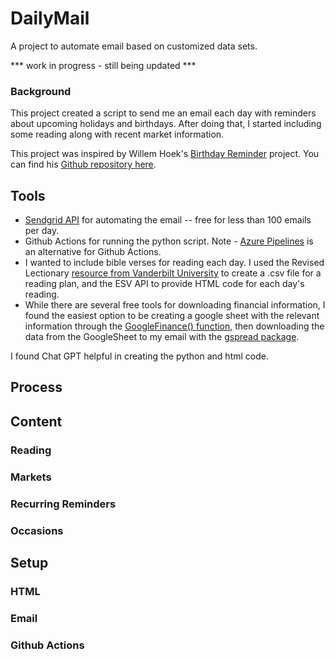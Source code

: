# DailyMail
A project to automate email based on customized data sets.

*** work in progress - still being updated ***

### Background
This project created a script to send me an email each day with reminders about upcoming holidays and birthdays.  After doing that, I started including some reading along with recent market information.

This project was inspired by Willem Hoek's [Birthday Reminder](https://whoek.com/b/birthday-reminder-with-github-actions-and-python) project.  You can find his [Github repository here](https://github.com/whoek/birthday-reminder).

## Tools
- [Sendgrid API](https://sendgrid.com) for automating the email -- free for less than 100 emails per day.
- Github Actions for running the python script.  Note - [Azure Pipelines](https://learn.microsoft.com/en-us/dotnet/architecture/devops-for-aspnet-developers/actions-vs-pipelines) is an alternative for Github Actions.
- I wanted to include bible verses for reading each day.  I used the Revised Lectionary [resource from Vanderbilt University](https://lectionary.library.vanderbilt.edu/daily.php?year=A) to create a .csv file for a reading plan, and the ESV API to provide HTML code for each day's reading.
- While there are several free tools for downloading financial information, I found the easiest option to be creating a google sheet with the relevant information through the [GoogleFinance() function](https://support.google.com/docs/answer/3093281?hl=en), then downloading the data from the GoogleSheet to my email with the [gspread package](https://docs.gspread.org/en/latest/).

I found Chat GPT helpful in creating the python and html code.  

## Process


## Content

### Reading


### Markets

### Recurring Reminders

### Occasions 

## Setup

### HTML

### Email

### Github Actions






